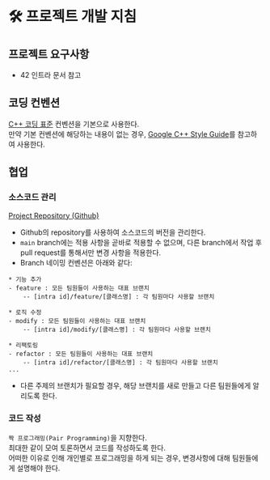 # 🛠️ 프로젝트 개발 지침

## 프로젝트 요구사항
- 42 인트라 문서 참고

## 코딩 컨벤션
[C++ 코딩 표준](https://docs.popekim.com/ko/coding-standards/cpp) 컨벤션을 기본으로 사용한다.  
만약 기본 컨벤션에 해당하는 내용이 없는 경우, [Google C++ Style Guide](https://google.github.io/styleguide/cppguide.html)를 참고하여 사용한다.

## 협업
### 소스코드 관리
[Project Repository (Github)](https://github.com/Taeil-Nam/ft_irc)
- Github의 repository를 사용하여 소스코드의 버전을 관리한다.
- ```main``` branch에는 적용 사항을 곧바로 적용할 수 없으며, 다른 branch에서 작업 후 pull request를 통해서만 변경 사항을 적용한다.
- Branch 네이밍 컨벤션은 아래와 같다:
```
* 기능 추가
- feature : 모든 팀원들이 사용하는 대표 브랜치
    -- [intra id]/feature/[클래스명] : 각 팀원마다 사용할 브랜치

* 로직 수정
- modify : 모든 팀원들이 사용하는 대표 브랜치
    -- [intra id]/modify/[클래스명] : 각 팀원마다 사용할 브랜치

* 리팩토링
- refactor : 모든 팀원들이 사용하는 대표 브랜치
    -- [intra id]/refactor/[클래스명] : 각 팀원마다 사용할 브랜치
...
```
- 다른 주제의 브랜치가 필요할 경우, 해당 브랜치를 새로 만들고 다른 팀원들에게 알리도록 한다.

### 코드 작성
```짝 프로그래밍(Pair Programming)```을 지향한다.  
최대한 같이 모여 토론하면서 코드를 작성하도록 한다.  
어떠한 이유로 인해 개인별로 프로그래밍을 하게 되는 경우, 변경사항에 대해 팀원들에게 설명해야 한다.  
